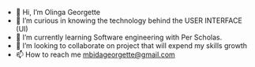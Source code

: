 - 👋 Hi, I’m Olinga Georgette
- 👀 I’m curious in knowing the technology behind the USER INTERFACE (UI)
- 🌱 I’m currently learning Software engineering with Per Scholas.
- 💞️ I’m looking to collaborate on project that will expend my skills growth
- 📫 How to reach me mbidageorgette@gmail.com


